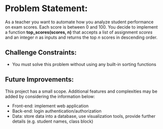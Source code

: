 # Problem Statement:

As a teacher you want to automate how you analyze student performance on exam scores. Each score is between 0 and 100. You decide to implement a function **top_scores(scores, n)** that accepts a list of assignment *scores* and an integer *n* as inputs and returns the top *n* scores in descending order.

## Challenge Constraints:

- You must solve this problem without using any built-in sorting functions

## Future Improvements:

This project has a small scope. Additional features and complexities may be added by considering the information below:

- Front-end: implement web application
- Back-end: login authentication/authorization
- Data: store data into a database, use visualization tools, provide further details (e.g. student names, class block)
